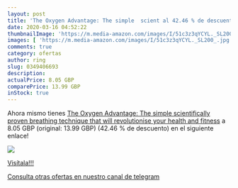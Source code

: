 ```yaml
---
layout: post
title: 'The Oxygen Advantage: The simple  scient al 42.46 % de descuento'
date: 2020-03-16 04:52:22
thumbnailImage: 'https://m.media-amazon.com/images/I/51c3z3qYCYL._SL200_.jpg'
images: [ 'https://m.media-amazon.com/images/I/51c3z3qYCYL._SL200_.jpg' ]
comments: true
category: ofertas
author: ring
slug: 0349406693
description:
actualPrice: 8.05 GBP
comparePrice: 13.99 GBP
inStock: true
---
```


Ahora mismo tienes [The Oxygen Advantage: The simple  scientifically proven breathing technique that will revolutionise your health and fitness](https://www.amazon.co.uk/dp/0349406693/?tag=redken01-21) a 8.05 GBP (original: 13.99 GBP) (42.46 %  de descuento) en el siguiente enlace!

[![](https://m.media-amazon.com/images/I/51c3z3qYCYL._SL200_.jpg)](https://www.amazon.co.uk/dp/0349406693/?tag=redken01-21)

[Visítala!!!](https://www.amazon.co.uk/dp/0349406693/?tag=redken01-21)

[Consulta otras ofertas en nuestro canal de telegram](https://t.me/s/ofertas25)
